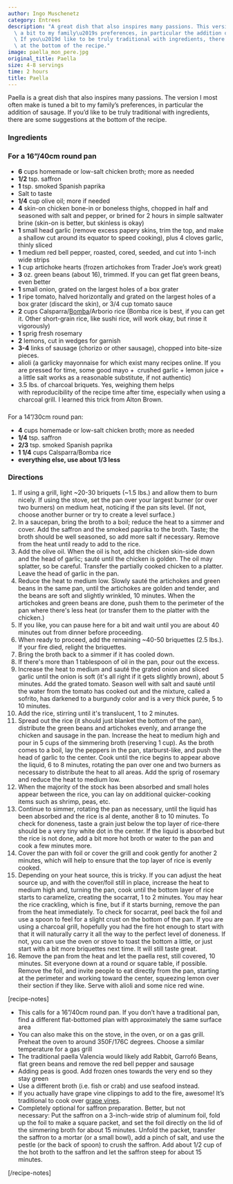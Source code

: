 ```yaml
---
author: Ingo Muschenetz
category: Entrees
description: "A great dish that also inspires many passions. This version is tuned\
  \ a bit to my family\u2019s preferences, in particular the addition of sausage.\
  \ If you\u2019d like to be truly traditional with ingredients, there are some suggestions\
  \ at the bottom of the recipe."
image: paella_mon_pere.jpg
original_title: Paella
size: 4-8 servings
time: 2 hours
title: Paella
---
```

Paella is a great dish that also inspires many passions. The version I most often make is tuned a bit to my family’s preferences, in particular the addition of sausage. If you’d like to be truly traditional with ingredients, there are some suggestions at the bottom of the recipe.

### Ingredients

### For a 16”/40cm round pan

- **6** cups homemade or low-salt chicken broth; more as needed
- **1/2** tsp. saffron
- **1** tsp. smoked Spanish paprika
- Salt to taste
- **1/4** cup olive oil; more if needed
- **4** skin-on chicken bone-in or boneless thighs, chopped in half and seasoned with salt and pepper, or brined for 2 hours in simple saltwater brine (skin-on is better, but skinless is okay)
- **1** small head garlic (remove excess papery skins, trim the top, and make a shallow cut around its equator to speed cooking), plus 4 cloves garlic, thinly sliced
- **1** medium red bell pepper, roasted, cored, seeded, and cut into 1-inch wide strips
- **1** cup artichoke hearts (frozen artichokes from Trader Joe’s work great)
- **3** oz. green beans (about 16), trimmed. If you can get flat green beans, even better
- **1** small onion, grated on the largest holes of a box grater
- **1** ripe tomato, halved horizontally and grated on the largest holes of a box grater (discard the skin), or 3/4 cup tomato sauce
- **2** cups Calsparra/[Bomba](https://www.amazon.com/Santo-Tomas-Bomba-Rice-Pound/dp/B01N4EDDH4/)/Arborio rice (Bomba rice is best, if you can get it. Other short-grain rice, like sushi rice, will work okay, but rinse it vigorously) 
- **1** sprig fresh rosemary
- **2** lemons, cut in wedges for garnish
- **3-4** links of sausage (chorizo or other sausage), chopped into bite-size pieces.
- alioli (a garlicky mayonnaise for which exist many recipes online. If you are pressed for time, some good mayo +  crushed garlic + lemon juice + a little salt works as a reasonable substitute, if not authentic)
- 3.5 lbs. of charcoal briquets. Yes, weighing them helps with reproducibility of the recipe time after time, especially when using a charcoal grill. I learned this trick from Alton Brown.

###   
For a 14”/30cm round pan:

- **4** cups homemade or low-salt chicken broth; more as needed
- **1/4** tsp. saffron
- **2/3** tsp. smoked Spanish paprika
- **1 1/4** cups Calsparra/Bomba rice
- **everything else, use about 1/3 less**

### Directions

1. If using a grill, light ~20-30 briquets (~1.5 lbs.) and allow them to burn nicely. If using the stove, set the pan over your largest burner (or over two burners) on medium heat, noticing if the pan sits level. (If not, choose another burner or try to create a level surface.)
2. In a saucepan, bring the broth to a boil; reduce the heat to a simmer and cover. Add the saffron and the smoked paprika to the broth. Taste; the broth should be well seasoned, so add more salt if necessary. Remove from the heat until ready to add to the rice.
3. Add the olive oil. When the oil is hot, add the chicken skin-side down and the head of garlic; sauté until the chicken is golden. The oil may splatter, so be careful. Transfer the partially cooked chicken to a platter. Leave the head of garlic in the pan.
4. Reduce the heat to medium low. Slowly sauté the artichokes and green beans in the same pan, until the artichokes are golden and tender, and the beans are soft and slightly wrinkled, 10 minutes. When the artichokes and green beans are done, push them to the perimeter of the pan where there's less heat (or transfer them to the platter with the chicken.)
5. If you like, you can pause here for a bit and wait until you are about 40 minutes out from dinner before proceeding.
6. When ready to proceed, add the remaining ~40-50 briquettes (2.5 lbs.). If your fire died, relight the briquettes.
7. Bring the broth back to a simmer if it has cooled down.
8. If there's more than 1 tablespoon of oil in the pan, pour out the excess.
9. Increase the heat to medium and sauté the grated onion and sliced garlic until the onion is soft (it's all right if it gets slightly brown), about 5 minutes. Add the grated tomato. Season well with salt and sauté until the water from the tomato has cooked out and the mixture, called a sofrito, has darkened to a burgundy color and is a very thick purée, 5 to 10 minutes. 
10. Add the rice, stirring until it's translucent, 1 to 2 minutes.
11. Spread out the rice (it should just blanket the bottom of the pan), distribute the green beans and artichokes evenly, and arrange the chicken and sausage in the pan. Increase the heat to medium high and pour in 5 cups of the simmering broth (reserving 1 cup). As the broth comes to a boil, lay the peppers in the pan, starburst-like, and push the head of garlic to the center. Cook until the rice begins to appear above the liquid, 6 to 8 minutes, rotating the pan over one and two burners as necessary to distribute the heat to all areas. Add the sprig of rosemary and reduce the heat to medium low.
12. When the majority of the stock has been absorbed and small holes appear between the rice, you can lay on additional quicker-cooking items such as shrimp, peas, etc.
13. Continue to simmer, rotating the pan as necessary, until the liquid has been absorbed and the rice is al dente, another 8 to 10 minutes. To check for doneness, taste a grain just below the top layer of rice-there should be a very tiny white dot in the center. If the liquid is absorbed but the rice is not done, add a bit more hot broth or water to the pan and cook a few minutes more.
14. Cover the pan with foil or cover the grill and cook gently for another 2 minutes, which will help to ensure that the top layer of rice is evenly cooked.
15. Depending on your heat source, this is tricky. If you can adjust the heat source up, and with the cover/foil still in place, increase the heat to medium high and, turning the pan, cook until the bottom layer of rice starts to caramelize, creating the socarrat, 1 to 2 minutes. You may hear the rice crackling, which is fine, but if it starts burning, remove the pan from the heat immediately. To check for socarrat, peel back the foil and use a spoon to feel for a slight crust on the bottom of the pan. If you are using a charcoal grill, hopefully you had the fire hot enough to start with that it will naturally carry it all the way to the perfect level of doneness. If not, you can use the oven or stove to toast the bottom a little, or just start with a bit more briquettes next time. It will still taste great.
16. Remove the pan from the heat and let the paella rest, still covered, 10 minutes. Sit everyone down at a round or square table, if possible. Remove the foil, and invite people to eat directly from the pan, starting at the perimeter and working toward the center, squeezing lemon over their section if they like. Serve with alioli and some nice red wine.



\[recipe-notes\]

- This calls for a 16”/40cm round pan. If you don’t have a traditional pan, find a different flat-bottomed plan with approximately the same surface area
- You can also make this on the stove, in the oven, or on a gas grill. Preheat the oven to around 350F/176C degrees. Choose a similar temperature for a gas grill
- The traditional paella Valencia would likely add Rabbit, Garrofó Beans, flat green beans and remove the red bell pepper and sausage
- Adding peas is good. Add frozen ones towards the very end so they stay green
- Use a different broth (i.e. fish or crab) and use seafood instead.
- If you actually have grape vine clippings to add to the fire, awesome! It’s traditional to cook over [grape vines](https://app.ckbk.com/recipe/movi64691c11s001r004/la-paella).
- Completely optional for saffron preparation. Better, but not necessary: Put the saffron on a 3-inch-wide strip of aluminum foil, fold up the foil to make a square packet, and set the foil directly on the lid of the simmering broth for about 15 minutes. Unfold the packet, transfer the saffron to a mortar (or a small bowl), add a pinch of salt, and use the pestle (or the back of spoon) to crush the saffron. Add about 1/2 cup of the hot broth to the saffron and let the saffron steep for about 15 minutes.

\[/recipe-notes\]



